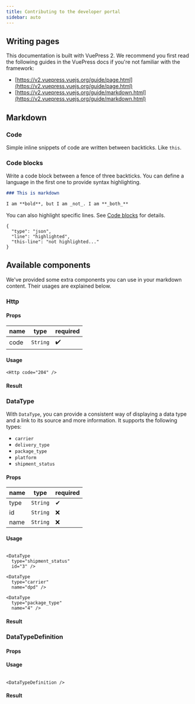```yaml
---
title: Contributing to the developer portal
sidebar: auto
---
```


## Writing pages

This documentation is built with VuePress 2. We recommend you first read the
following guides in the VuePress docs if you're not familiar with the framework:

- [https://v2.vuepress.vuejs.org/guide/page.html](https://v2.vuepress.vuejs.org/guide/page.html)
- [https://v2.vuepress.vuejs.org/guide/markdown.html](https://v2.vuepress.vuejs.org/guide/markdown.html)

## Markdown

### Code

Simple inline snippets of code are written between backticks. Like `this`.

### Code blocks

Write a code block between a fence of three backticks. You can define a language
in the first one to provide syntax highlighting.

```md
### This is markdown

I am **bold**, but I am _not_. I am **_both_**
```

You can also highlight specific lines. See [Code blocks] for details.

```json{3}
{
  "type": "json",
  "line": "highlighted",
  "this-line": "not highlighted..."
}
```

[Code blocks]: https://v2.vuepress.vuejs.org/guide/markdown.html#code-blocks

## Available components

We've provided some extra components you can use in your markdown content. Their
usages are explained below.

### Http

#### Props

| name | type     | required |
|------|----------|----------|
| code | `String` | ✔️       |

#### Usage

```vue
<Http code="204" />
```

#### Result

<Http code="204" />

### DataType

With `DataType`, you can provide a consistent way of displaying a data type and
a link to its source and more information. It supports the following types:

- `carrier`
- `delivery_type`
- `package_type`
- `platform`
- `shipment_status`

#### Props

| name | type     | required |
|------|----------|----------|
| type | `String` | ✔        |
| id   | `String` | ❌️       |
| name | `String` | ❌️       |

#### Usage

```vue

<DataType
  type="shipment_status"
  id="3" />

<DataType
  type="carrier"
  name="dpd" />

<DataType
  type="package_type"
  name="4" />
```

#### Result

<DataType
type="shipment_status"
id="3" />

<DataType
type="carrier"
name="dpd" />

<DataType
type="package_type"
id="4" />

### DataTypeDefinition

#### Props

#### Usage

```vue

<DataTypeDefinition />
```

#### Result

<DataTypeDefinition />
